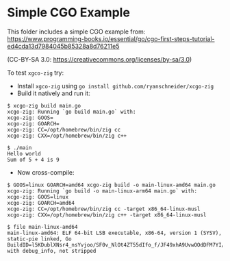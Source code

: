 Simple CGO Example
==================

This folder includes a simple CGO example from: https://www.programming-books.io/essential/go/cgo-first-steps-tutorial-ed4cda13d7984045b85328a8d76211e5

(CC-BY-SA 3.0: https://creativecommons.org/licenses/by-sa/3.0)

To test `xgco-zig` try:

- Install `xgco-zig` using `go install github.com/ryanschneider/xcgo-zig`
- Build it natively and run it:

```
$ xcgo-zig build main.go
xcgo-zig: Running `go build main.go` with:
xcgo-zig: GOOS=
xcgo-zig: GOARCH=
xcgo-zig: CC=/opt/homebrew/bin/zig cc
xcgo-zig: CXX=/opt/homebrew/bin/zig c++

$ ./main
Hello world
Sum of 5 + 4 is 9
```

- Now cross-compile:

```
$ GOOS=linux GOARCH=amd64 xcgo-zig build -o main-linux-amd64 main.go
xcgo-zig: Running `go build -o main-linux-arm64 main.go` with:
xcgo-zig: GOOS=linux
xcgo-zig: GOARCH=amd64
xcgo-zig: CC=/opt/homebrew/bin/zig cc -target x86_64-linux-musl
xcgo-zig: CXX=/opt/homebrew/bin/zig c++ -target x86_64-linux-musl

$ file main-linux-amd64
main-linux-amd64: ELF 64-bit LSB executable, x86-64, version 1 (SYSV), static-pie linked, Go BuildID=l5KDublXNsr4_nsYvjoo/SF0v_NlOt4ZT55dIfo_f/JF49xhA9UvwOOdDFM7YI/BMGWJH47mI4YFLkXHId1, with debug_info, not stripped
```
